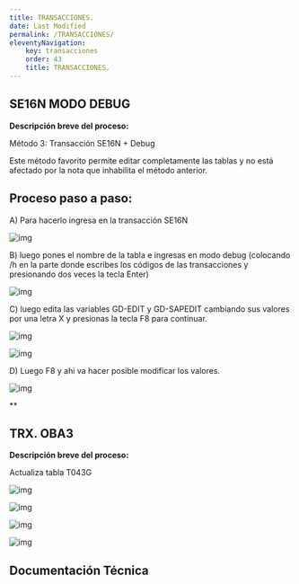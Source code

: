 ```yaml
---
title: TRANSACCIONES.
date: Last Modified
permalink: /TRANSACCIONES/
eleventyNavigation:
    key: transacciones
    order: 43
    title: TRANSACCIONES.
---
```

## **SE16N MODO DEBUG**


**Descripción breve del proceso:**

Método 3: Transacción SE16N + Debug 

Este método favorito permite editar completamente las tablas y no está afectado por la nota que inhabilita el método anterior.


## Proceso paso a paso:
 
 
A) Para hacerlo ingresa en la transacción SE16N

![img](../content/images/Transacciones/trx1.jpg)

B) luego pones el nombre de la tabla e ingresas en modo debug (colocando /h en la parte donde escribes los códigos de las transacciones y presionando dos veces la tecla Enter)

![img](../content/images/Transacciones/trx2.jpg)

C) luego edita las variables GD-EDIT y GD-SAPEDIT cambiando sus valores por una letra X y presionas la tecla F8 para continuar.

![img](../content/images/Transacciones/trx3.jpg)

![img](../content/images/Transacciones/trx4.jpg)

D) Luego F8 y ahi va hacer posible modificar los valores.

![img](../content/images/Transacciones/trx5.jpg)


**
 
## **TRX. OBA3**

**Descripción breve del proceso:**

Actualiza tabla T043G

![img](../content/images/OBA3/oba1.jpg)

![img](../content/images/OBA3/oba2.jpg)

![img](../content/images/OBA3/oba3.jpg)

![img](../content/images/OBA3/oba4.jpg)






## Documentación Técnica

